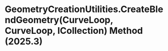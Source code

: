 # GeometryCreationUtilities.CreateBlendGeometry(CurveLoop, CurveLoop, ICollection<VertexPair>) Method (2025.3)

﻿